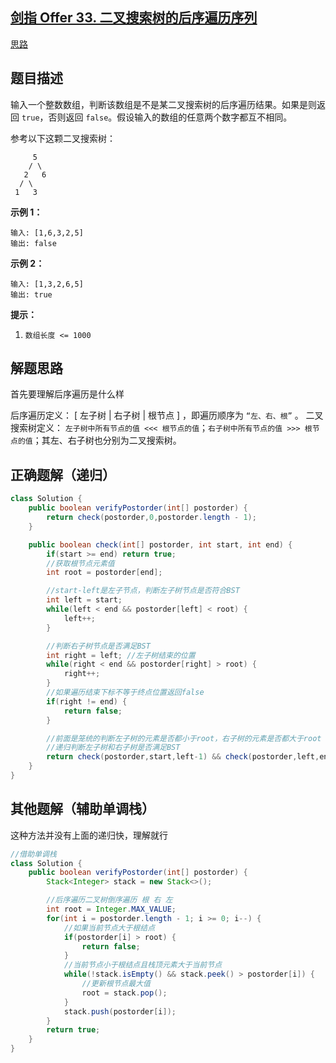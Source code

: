 ## [剑指 Offer 33. 二叉搜索树的后序遍历序列](https://leetcode.cn/problems/er-cha-sou-suo-shu-de-hou-xu-bian-li-xu-lie-lcof/)

[思路](https://leetcode.cn/problems/er-cha-sou-suo-shu-de-hou-xu-bian-li-xu-lie-lcof/description/#)







## 题目描述

输入一个整数数组，判断该数组是不是某二叉搜索树的后序遍历结果。如果是则返回 `true`，否则返回 `false`。假设输入的数组的任意两个数字都互不相同。

 

参考以下这颗二叉搜索树：

```
     5
    / \
   2   6
  / \
 1   3
```

**示例 1：**

```
输入: [1,6,3,2,5]
输出: false
```

**示例 2：**

```
输入: [1,3,2,6,5]
输出: true
```

 

**提示：**

1. `数组长度 <= 1000`



## 解题思路

首先要理解后序遍历是什么样

后序遍历定义： [ 左子树 | 右子树 | 根节点 ] ，即遍历顺序为 `“左、右、根”` 。
二叉搜索树定义： `左子树中所有节点的值 <<< 根节点的值`；`右子树中所有节点的值 >>> 根节点的值`；其左、右子树也分别为二叉搜索树。





## 正确题解（递归）

`````java
class Solution {
    public boolean verifyPostorder(int[] postorder) {
        return check(postorder,0,postorder.length - 1);
    }

    public boolean check(int[] postorder, int start, int end) {
        if(start >= end) return true;
        //获取根节点元素值
        int root = postorder[end];

        //start-left是左子节点，判断左子树节点是否符合BST
        int left = start;
        while(left < end && postorder[left] < root) {
            left++;
        }

        //判断右子树节点是否满足BST
        int right = left; //左子树结束的位置
        while(right < end && postorder[right] > root) {
            right++;
        }
        //如果遍历结束下标不等于终点位置返回false
        if(right != end) {
            return false;
        }

        //前面是笼统的判断左子树的元素是否都小于root，右子树的元素是否都大于root
        //递归判断左子树和右子树是否满足BST
        return check(postorder,start,left-1) && check(postorder,left,end-1);
    }
}
`````





## 其他题解（辅助单调栈）

这种方法并没有上面的递归快，理解就行

````java
//借助单调栈
class Solution {
    public boolean verifyPostorder(int[] postorder) {
        Stack<Integer> stack = new Stack<>();

        //后序遍历二叉树倒序遍历 根 右 左
        int root = Integer.MAX_VALUE;
        for(int i = postorder.length - 1; i >= 0; i--) {
            //如果当前节点大于根结点
            if(postorder[i] > root) {
                return false;
            }
            //当前节点小于根结点且栈顶元素大于当前节点
            while(!stack.isEmpty() && stack.peek() > postorder[i]) {
                //更新根节点最大值
                root = stack.pop();
            }
            stack.push(postorder[i]);
        }
        return true;
    }
}
````

